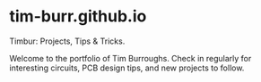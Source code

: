 # tim-burr.github.io
Timbur: Projects, Tips & Tricks.

Welcome to the portfolio of Tim Burroughs.
Check in regularly for interesting circuits, PCB design tips, and new projects to follow.
